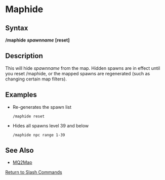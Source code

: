 # Maphide

## Syntax

**/maphide** _**spawnname**_ **\[reset\]**

## Description

This will hide _spawnname_ from the map. Hidden spawns are in effect until you reset /maphide, or the mapped spawns are regenerated \(such as changing certain map filters\).

## Examples

* Re-generates the spawn list

  ```text
  /maphide reset
  ```

* Hides all spawns level 39 and below

  ```text
  /maphide npc range 1-39
  ```

## See Also

* [MQ2Map](../../plugins/core-plugins/mq2map.md)

[Return to Slash Commands](./)

